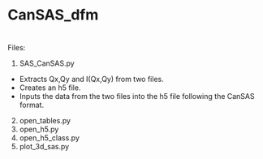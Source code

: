 # CanSAS_dfm
#

<p> Files: </p>

1. SAS_CanSAS.py

* Extracts Qx,Qy and I(Qx,Qy) from two files.  
* Creates an h5 file. 
* Inputs the data from the two files into the h5 file following the CanSAS format.  

2. open_tables.py
3. open_h5.py
4. open_h5_class.py
5. plot_3d_sas.py
